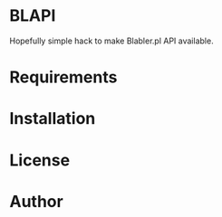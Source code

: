 # BLAPI

Hopefully simple hack to make Blabler.pl API available.

# Requirements

# Installation

# License

# Author


